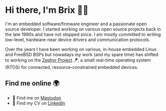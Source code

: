 # Hi there, I'm Brix 👋🏻

I'm an embedded software/firmware engineer and a passionate open source developer. I started working on various open source projects back in the late 1990s and have not stopped since. I am mostly committed to writing low-level, hardware-near device drivers and communication protocols.

Over the years I have been working on various, in-house embedded Linux and FreeBSD BSPs but nowadays my work (and my spare time) has shifted to working on the [Zephyr Project](https://www.zephyrproject.org) 🪁, a small real-time operating system (RTOS) for connected, resource-constrained embedded devices.

## Find me online 🌍
- 🐘 Find me on [Mastodon](https://fosstodon.org/@brixmeister)
- 📄 Find my CV on [LinkedIn](https://www.linkedin.com/in/henrikbrixandersen/)
